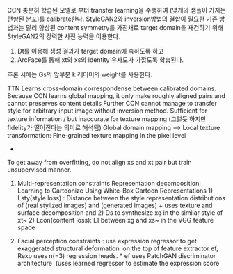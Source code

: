 CCN
충분히 학습된 모델로 부터 transfer learning을 수행하여 (몇개의 샘플이 가지는 편향된 분포)를 calibrate한다.
StyleGAN2와 inversion방법의 결합이 필요한 기존 방법과는 달리 
향상된 content symmetry를 가진채로 target domain을 재건하기 위해 StyleGAN2의 강력한 사전 능력을 이용한다.

1. Dt를 이용해 생성 결과가 target domain에 속하도록 하고
2. ArcFace를 통해 xt와 xs의 identity 유사도가 가깝도록 학습된다.

추론 시에는 Gs의 앞부분 k 레이어의 weight를 사용한다.

TTN
Learns cross-domain correspondense between calibrated domains.
Because CCN learns global mapping, it only make roughly aligned pairs and cannot preserves content details
Further CCN cannot manage to transfer style for arbitrary input image without inversion method.
Sufficient for texture information / but inaccurate  for texture mapping
(그럴듯 하지만 fidelity가 떨어진다는 의미로 해석됨)
Global domain mapping —> Local texture transformation: Fine-grained texture mapping in the pixel level

*
To get away from overfitting, do not align xs and xt pair but train unsupervised manner.
1. Multi-representation constraints Representation decomposition: Learning to Cartoonize Using White-Box Cartoon Representations 1) Lsty(style loss) :  Distance between the style representation distributions of (real stylized images) and (generated images) + uses texture and surface decomposition and 2) Ds to synthesize xg in the similar style of xt~ 2) Lcon(content loss): L1 between xg and xs~ in the VGG feature space

2. Facial perception constraints : use expression regressor to get exaggerated structural deformation  on the top of feature extractor ef, Rexp uses n(=3) regression heads. * ef uses PatchGAN discriminator architecture  (uses learned regressor to estimate the expression score 

